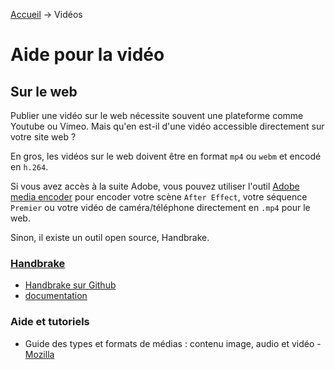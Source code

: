 [Accueil](/README.md) &rarr; Vidéos

# Aide pour la vidéo

## Sur le web

Publier une vidéo sur le web nécessite souvent une plateforme comme Youtube ou Vimeo. Mais qu'en est-il d'une vidéo accessible directement sur votre site web ?

En gros, les vidéos sur le web doivent être en format `mp4` ou `webm` et encodé en `h.264`.

Si vous avez accès à la suite Adobe, vous pouvez utiliser l'outil [Adobe media encoder](https://www.adobe.com/ca_fr/products/media-encoder.html) pour encoder votre scène `After Effect`, votre séquence `Premier` ou votre vidéo de caméra/téléphone directement en `.mp4` pour le web.

Sinon, il existe un outil open source, Handbrake.

### [Handbrake](https://handbrake.fr/)
- [Handbrake sur Github](https://github.com/HandBrake/HandBrake)
- [documentation](https://handbrake.fr/docs/en/)


### Aide et tutoriels
- Guide des types et formats de médias : contenu image, audio et vidéo - [Mozilla](https://developer.mozilla.org/fr/docs/Web/Media/Formats)
